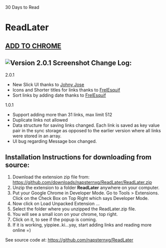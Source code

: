 30 Days to Read



ReadLater
=========

[ADD TO CHROME](https://chrome.google.com/webstore/detail/read-later/nplngmgdacdfncdkpdomipkehfnbinfa)
------------------------------------------------------------------------------------------------------

![Version 2.0.1 Screenshot](http://napsternxg.github.io/ReadLater/images/Screenshot_2_0_1.JPG)
Change Log:
-----------

2.0.1
* New Slick UI thanks to [Johny Jose](https://github.com/atrniv)
* Icons and Shorter titles for links thanks to [FrelEsquif](https://github.com/FrelEsquif)
* Sort links by adding date thanks to [FrelEsquif](https://github.com/FrelEsquif)

1.0.1
* Support adding more than 31 links, max limit 512
* Duplicate links not allowed
* Data structure for saving links changed. Each link is saved as key value pair in the sync storage as opposed to the earlier version where all links were stored in an array.
* UI bug regarding Message box changed.  

Installation Instructions for downloading from source:
--------------------------

 1. Download the extension zip file from: https://github.com/downloads/napsternxg/ReadLater/ReadLater.zip
 2. Unzip the extension to a folder **ReadLater** anywhere on your computer. 
 3. Put your Google Chrome in Developer Mode. Go to Tools > Extensions. Click on the Check Box on Top Right which says Developer Mode.
 4. Now click on Load Unpacked Extension ...
 5. Select the folder where you unzipped the ReadLater.zip file. 
 6. You will see a small icon on your chrome, top right. 
 7. Click on it, to see if the popup is coming.
 8. If it is working, yippiee..ki...yay, start adding links and reading more online =)

See source code at: https://github.com/napsternxg/ReadLater
